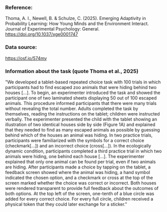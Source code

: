 ### Reference:

Thoma, A. I., Newell, B. & Schulze, C. (2025). Emerging Adaptivity in Probability Learning: How Young Minds and the Environment Interact. Journal of Experimental Psychology: General. https://doi.org/10.1037/xge0001747

### Data source:

https://osf.io/574my

### Information about the task (quote Thoma et al., 2025)
"We developed a tablet-based  repeated choice task with 100 trials in which participants had to find escaped zoo animals that were hiding behind two houses [...]. To begin, an experimenter introduced the task and showed the participant one of two laminated sheets displaying 50 out of 100 escaped animals. This procedure informed participants that there were many trials without revealing the total number. Adults completed the task by themselves, reading the instructions on the tablet; children were instructed verbally. The experimenter presented the child with the tablet showing an illustration of two identical houses side by side (Figure 1A) and explained that they needed to find as many escaped animals as possible by guessing behind which of the houses an animal was hiding. In two practice trials, participants were familiarized with the symbols for a correct choice (checkmark[...]) and an incorrect choice (cross[...]). In the ecologically dynamic condition, participants completed a third practice trial in which two animals were hiding, one behind each house [...]. The experimenter explained that only one animal can be found per trial, even if two animals are hiding. After participants made a choice by tapping on the tablet, a feedback screen showed where the animal was hiding, a hand symbol indicated the chosen option, and a checkmark or cross at the top of the screen marked whether the choice was correct or incorrect. Both houses were rendered transparent to provide full feedback about the outcomes of both options. At the top left of the screen, one-tenth of a blue circle was added for every correct choice. For every full circle, children received a physical token that they could later exchange for a sticker."
